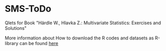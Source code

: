# SMS-ToDo
Qlets for Book "Härdle W., Hlavka Z.: Multivariate Statistics: Exercises and Solutions"

More information about How to download the R codes and datasets as R-library can be found [here](http://www.karlin.mff.cuni.cz/~hlavka/stat.html) 
